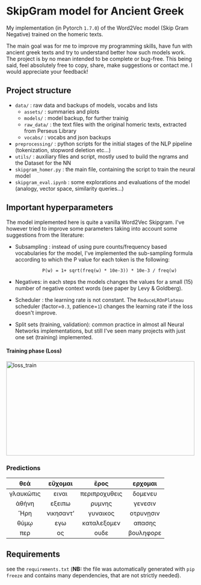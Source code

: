 # SkipGram model for Ancient Greek

My implementation (in Pytorch `1.7.0`) of the Word2Vec model (Skip Gram Negative) trained on the homeric texts.

The main goal was for me to improve my programming skills, have fun with ancient greek texts and try to understand better how such models work. The project is by no mean intended to be complete or bug-free. This being said, feel absolutely free to copy, share, make suggestions or contact me. I would appreciate your feedback!

## Project structure

- `data/` : raw data and backups of models, vocabs and lists
  - `assets/` : summaries and plots
  - `models/` : model backup, for further trainig
  - `raw_data/` : the text files with the original homeric texts, extracted from Perseus Library
  - `vocabs/` : vocabs and json backups
- `preprocessing/` : python scripts for the initial stages of the NLP pipeline (tokenization, stopword deletion etc...)
- `utils/` : auxiliary files and script, mostly used to build the ngrams and the Dataset for the NN
- `skipgram_homer.py` : the main file, containing the script to train the neural model
- `skipgram_eval.ipynb` : some explorations and evaluations of the model (analogy, vector space, similarity queries...)

## Important hyperparameters

The model implemented here is quite a vanilla Word2Vec Skipgram. I've however tried to improve some parameters taking into account some suggestions from the literature:

- Subsampling : instead of using pure counts/frequency based vocabularies for the model, I've implemented the sub-sampling formula according to which the P value for each token is the following:

                P(w) = 1+ sqrt(freq(w) * 10e-3)) * 10e-3 / freq(w)

- Negatives: in each steps the models changes the values for a small (15) number of negative context words (see paper by Levy & Goldberg).

- Scheduler : the learning rate is not constant. The `ReduceLROnPlateau` scheduler (factor=`0.3`, patience=`1`) changes the learning rate if the loss doesn't improve.

- Split sets (training, validation): common practice in almost all Neural Networks implementations, but still I've seen many projects with just one set (training) implemented.

#### Training phase (Loss)

<img src="./data/assets/losses_train.png" alt="loss_train" style="width: 500px; height:250px" >

### Predictions

|    θεά    |  εὔχομαι  |     ἔρος      |  ερχομαι  |
| :-------: | :-------: | :-----------: | :-------: |
| γλαυκῶπις |   ειναι   | περιπροχυθεις |  δομενευ  |
|   ἀθήνη   |  εξειπω   |    ρυμνης     |  γενεσιν  |
|    Ἥρη    | νικησαντʼ |   γυναικος    | οτρυνῃσιν |
|   θύμῳ    |    εγω    |  καταλεξομεν  |  απασης   |
|    περ    |    ος     |     ουδε      | βουληφορε |

## Requirements

see the `requirements.txt` (**NB:** the file was automatically generated with `pip freeze` and contains many dependencies, that are not strictly needed).
